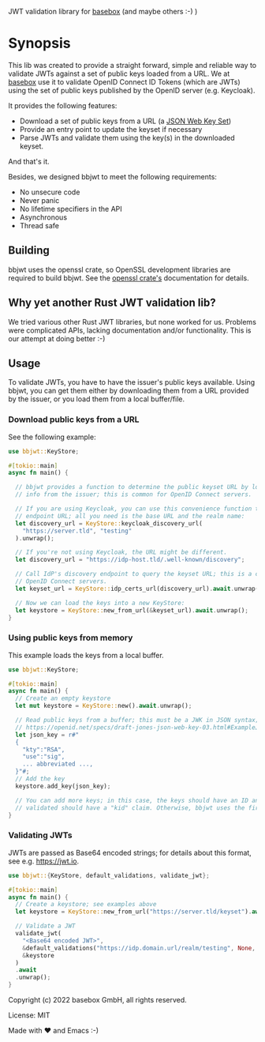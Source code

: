 JWT validation library for [basebox](https://basebox.tech) (and maybe others :-) )

# Synopsis

This lib was created to provide a straight forward, simple and reliable way to validate
JWTs against a set of public keys loaded from a URL.
We at [basebox](https://basebox.tech) use it to validate OpenID Connect ID Tokens (which are JWTs)
using the set of public keys published by the OpenID server (e.g. Keycloak).

It provides the following features:

* Download a set of public keys from a URL (a [JSON Web Key Set](https://connect2id.com/products/server/docs/config/jwk-set))
* Provide an entry point to update the keyset if necessary
* Parse JWTs and validate them using the key(s) in the downloaded keyset.

And that's it.

Besides, we designed bbjwt to meet the following requirements:

* No unsecure code
* Never panic
* No lifetime specifiers in the API
* Asynchronous
* Thread safe

## Building

bbjwt uses the openssl crate, so OpenSSL development libraries are required to build bbjwt. See
the [openssl crate's](https://docs.rs/openssl/latest/openssl/) documentation for details.

## Why yet another Rust JWT validation lib?

We tried various other Rust JWT libraries, but none worked for us. Problems were complicated
APIs, lacking documentation and/or functionality. This is our attempt at doing better :-)

## Usage

To validate JWTs, you have to have the issuer's public keys available. Using bbjwt, you can
get them either by downloading them from a URL provided by the issuer, or you load them from
a local buffer/file.

### Download public keys from a URL

See the following example:

```rust
use bbjwt::KeyStore;

#[tokio::main]
async fn main() {

  // bbjwt provides a function to determine the public keyset URL by loading discovery
  // info from the issuer; this is common for OpenID Connect servers.

  // If you are using Keycloak, you can use this convenience function to get the discovery
  // endpoint URL; all you need is the base URL and the realm name:
  let discovery_url = KeyStore::keycloak_discovery_url(
    "https://server.tld", "testing"
  ).unwrap();

  // If you're not using Keycloak, the URL might be different.
  let discovery_url = "https://idp-host.tld/.well-known/discovery";

  // Call IdP's discovery endpoint to query the keyset URL; this is a common feature on
  // OpenID Connect servers.
  let keyset_url = KeyStore::idp_certs_url(discovery_url).await.unwrap();

  // Now we can load the keys into a new KeyStore:
  let keystore = KeyStore::new_from_url(&keyset_url).await.unwrap();
}
```

### Using public keys from memory

This example loads the keys from a local buffer.

```rust
use bbjwt::KeyStore;

#[tokio::main]
async fn main() {
  // Create an empty keystore
  let mut keystore = KeyStore::new().await.unwrap();

  // Read public keys from a buffer; this must be a JWK in JSON syntax; for example
  // https://openid.net/specs/draft-jones-json-web-key-03.html#ExampleJWK
  let json_key = r#"
  {
    "kty":"RSA",
    "use":"sig",
    ... abbreviated ...,
  }"#;
  // Add the key
  keystore.add_key(json_key);

  // You can add more keys; in this case, the keys should have an ID and the JWT to be
  // validated should have a "kid" claim. Otherwise, bbjwt uses the first key in the set.
}
```

### Validating JWTs

JWTs are passed as Base64 encoded strings; for details about this format, see e.g. <https://jwt.io>.

```rust
use bbjwt::{KeyStore, default_validations, validate_jwt};

#[tokio::main]
async fn main() {
  // Create a keystore; see examples above
  let keystore = KeyStore::new_from_url("https://server.tld/keyset").await.unwrap();

  // Validate a JWT
  validate_jwt(
    "<Base64 encoded JWT>",
    &default_validations("https://idp.domain.url/realm/testing", None, None),
    &keystore
  )
  .await
  .unwrap();
}
```


Copyright (c) 2022 basebox GmbH, all rights reserved.

License: MIT

Made with ❤️ and Emacs :-)

